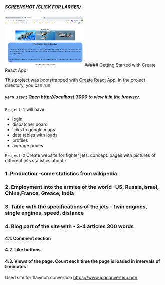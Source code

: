  ##### SCREENSHOT /CLICK FOR LARGER/
 <img src="public/screenshots/ScreenshotFrontPage-1.png" width="250"/>
##### Getting Started with Create React App

This project was bootstrapped with [Create React App](https://github.com/facebook/create-react-app).
In the project directory, you can run:
##### `yarn start`    Open [http://localhost:3000](http://localhost:3000) to view it in the browser.

`Project-1` will have
  - login
  - dispatcher board
  - links to google maps
  - data tables with loads
  - profiles
  - average prices

`Project-2` Create website for fighter jets. 
concept:
pages with pictures of different jets 
statistics about :
### 1. Production -some statistics from wikipedia
### 2. Employment into the armies of the world -US, Russia,Israel, China,France, Greace, India
### 3. Table with the specifications of the jets - twin engines, single engines, speed, distance
### 4. Blog part of the site with - 3-4 articles 300 words
#### 4.1. Comment section
#### 4.2. Like buttons
#### 4.3. Views of the page. Count each time the page is loaded in intervals of 5 minutes


Used site for flavicon convertion https://www.icoconverter.com/